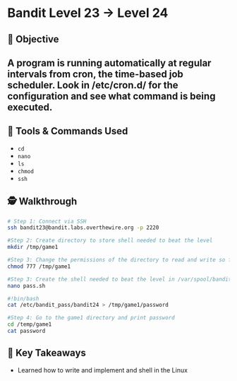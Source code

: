 # Bandit Level 23 → Level 24

## 🧠 Objective
A program is running automatically at regular intervals from cron, the time-based job scheduler. Look in /etc/cron.d/ for the configuration and see what command is being executed.
---

## 🧰 Tools & Commands Used
- `cd`
- `nano`
- `ls`
- `chmod`
-  `ssh`

## 🕵️ Walkthrough

```bash
# Step 1: Connect via SSH
ssh bandit23@bandit.labs.overthewire.org -p 2220

#Step 2: Create directory to store shell needed to beat the level
mkdir /tmp/game1

#Step 3: Change the permissions of the directory to read and write so files can be copied to directory
chmod 777 /tmp/game1

#Step 3: Create the shell needed to beat the level in /var/spool/bandit24/foo
nano pass.sh

#!bin/bash
cat /etc/bandit_pass/bandit24 > /tmp/game1/password

#Step 4: Go to the game1 directory and print password
cd /temp/game1
cat password
```
## 📌 Key Takeaways
- Learned how to write and implement and shell in the Linux


